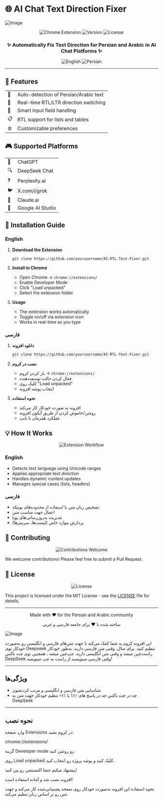 # 🌐 AI Chat Text Direction Fixer

![Image](https://github.com/user-attachments/assets/49f2acdc-60be-473f-abe4-bf00613acd98)

<div align="center">
  <img src="https://img.shields.io/badge/Chrome-Extension-blue?logo=google-chrome&logoColor=white" alt="Chrome Extension">
  <img src="https://img.shields.io/badge/Version-1.0.0-green" alt="Version">
  <img src="https://img.shields.io/badge/License-MIT-yellow" alt="License">
</div>

<div align="center">
  <h3>✨ Automatically Fix Text Direction for Persian and Arabic in AI Chat Platforms ✨</h3>
</div>

<div align="center">
  <img src="https://img.shields.io/badge/English-EN-blue" alt="English">
  <img src="https://img.shields.io/badge/فارسی-FA-green" alt="Persian">
</div>

---

## 🌟 Features

<div align="center">
  <table>
    <tr>
      <td>🎯</td>
      <td>Auto-detection of Persian/Arabic text</td>
    </tr>
    <tr>
      <td>🔄</td>
      <td>Real-time RTL/LTR direction switching</td>
    </tr>
    <tr>
      <td>📝</td>
      <td>Smart input field handling</td>
    </tr>
    <tr>
      <td>📋</td>
      <td>RTL support for lists and tables</td>
    </tr>
    <tr>
      <td>⚙️</td>
      <td>Customizable preferences</td>
    </tr>
  </table>
</div>

## 🎮 Supported Platforms

<div align="center">
  <table>
    <tr>
      <td>🤖</td>
      <td>ChatGPT</td>
    </tr>
    <tr>
      <td>🔍</td>
      <td>DeepSeek Chat</td>
    </tr>
    <tr>
      <td>❓</td>
      <td>Perplexity.ai</td>
    </tr>
    <tr>
      <td>🐦</td>
      <td>X.com/i/grok</td>
    </tr>
    <tr>
      <td>🤖</td>
      <td>Claude.ai</td>
    </tr>
    <tr>
      <td>🔬</td>
      <td>Google AI Studio</td>
    </tr>
  </table>
</div>

## 🚀 Installation Guide

### English

1. **Download the Extension**
   ```bash
   git clone https://github.com/yourusername/AI-RTL-Text-Fixer.git
   ```

2. **Install in Chrome**
   - Open Chrome → `chrome://extensions/`
   - Enable Developer Mode
   - Click "Load unpacked"
   - Select the extension folder

3. **Usage**
   - The extension works automatically
   - Toggle on/off via extension icon
   - Works in real-time as you type

### فارسی

1. **دانلود افزونه**
   ```bash
   git clone https://github.com/yourusername/AI-RTL-Text-Fixer.git
   ```

2. **نصب در کروم**
   - باز کردن کروم → `chrome://extensions/`
   - فعال کردن حالت توسعه‌دهنده
   - کلیک روی "Load unpacked"
   - انتخاب پوشه افزونه

3. **نحوه استفاده**
   - افزونه به صورت خودکار کار می‌کند
   - روشن/خاموش کردن از طریق آیکون افزونه
   - عملکرد همزمان با تایپ

## 💡 How It Works

<div align="center">
  <img src="https://via.placeholder.com/800x400?text=Extension+Workflow" alt="Extension Workflow">
</div>

### English
- Detects text language using Unicode ranges
- Applies appropriate text direction
- Handles dynamic content updates
- Manages special cases (lists, headers)

### فارسی
- تشخیص زبان متن با استفاده از محدوده‌های یونیکد
- اعمال جهت مناسب متن
- مدیریت به‌روزرسانی‌های پویا
- پردازش موارد خاص (لیست‌ها، سرتیترها)

## 🤝 Contributing

<div align="center">
  <img src="https://img.shields.io/badge/Contributions-Welcome-brightgreen" alt="Contributions Welcome">
</div>

We welcome contributions! Please feel free to submit a Pull Request.

## 📄 License

<div align="center">
  <img src="https://img.shields.io/badge/License-MIT-yellow.svg" alt="License">
</div>

This project is licensed under the MIT License - see the [LICENSE](LICENSE) file for details.

---

<div align="center">
  <p>Made with ❤️ for the Persian and Arabic community</p>
  <p>ساخته شده با ❤️ برای جامعه فارسی و عربی</p>
</div>



![Image](https://github.com/user-attachments/assets/49f2acdc-60be-473f-abe4-bf00613acd98)

این افزونه کروم به شما کمک می‌کنه تا جهت متن‌های فارسی و انگلیسی رو به‌صورت خودکار توی Deepseek تنظیم کنید. برای مثال، وقتی متن فارسی دارید، به‌طور خودکار راست‌چین میشه و وقتی متن انگلیسی دارید، چپ‌چین میشه ، همچنین توی چت باکس DeepSeek وقتی فارسی مینویسید از راست به چپ مینویسه!

---
## ویژگی‌ها
- شناسایی متن فارسی و انگلیسی و مرتب کردنشون
- تنظیم خودکار جهت متن به `rtl` یا `ltr` چه در چت باکس چه در پاسخ های DeepSeek

---

## نحوه نصب
وارد صفحه Extensions در کروم بشید:

chrome://extensions/

گزینه Developer mode رو روشن کنید.

روی Load unpacked کلیک کنید و پوشه پروژه رو انتخاب کنید.

پیشنهاد میکنم حتما اکستنشن رو پین کنید!

افزونه نصب شد و آماده استفاده است!

نحوه استفاده این افزونه به‌صورت خودکار روی صفحه‌ پشتیبانی‌شده کار می‌کنه و جهت متن رو بر اساس زبان تنظیم می‌کنه.
